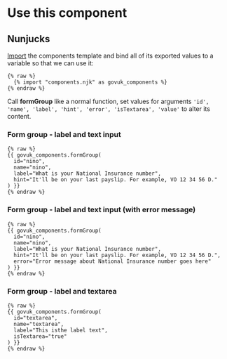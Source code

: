 # Use this component

## Nunjucks

[Import](https://mozilla.github.io/nunjucks/templating.html#import) the components template and bind all of its exported values to a variable so that we can use it:

```nunjucks
{% raw %}
  {% import "components.njk" as govuk_components %}
{% endraw %}
```

Call **formGroup** like a normal function, set values for arguments `'id', 'name', 'label', 'hint', 'error', 'isTextarea', 'value'` to alter its content.

### Form group - label and text input

```nunjucks
{% raw %}
{{ govuk_components.formGroup(
  id="nino",
  name="nino",
  label="What is your National Insurance number",
  hint="It'll be on your last payslip. For example, VO 12 34 56 D."
) }}
{% endraw %}
```

### Form group - label and text input (with error message)

```nunjucks
{% raw %}
{{ govuk_components.formGroup(
  id="nino",
  name="nino",
  label="What is your National Insurance number",
  hint="It'll be on your last payslip. For example, VO 12 34 56 D.",
  error="Error message about National Insurance number goes here"
) }}
{% endraw %}
```

### Form group - label and textarea

```nunjucks
{% raw %}
{{ govuk_components.formGroup(
  id="textarea",
  name="textarea",
  label="This isthe label text",
  isTextarea="true"
) }}
{% endraw %}
```

